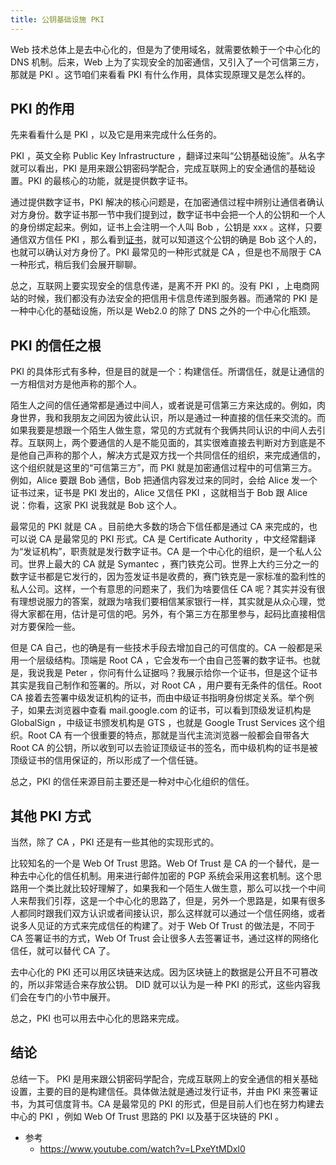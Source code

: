```yaml
---
title: 公钥基础设施 PKI
---
```


Web 技术总体上是去中心化的，但是为了使用域名，就需要依赖于一个中心化的 DNS 机制。后来，Web 上为了实现安全的加密通信，又引入了一个可信第三方，那就是 PKI 。这节咱们来看看 PKI 有什么作用，具体实现原理又是怎么样的。

## PKI 的作用

先来看看什么是 PKI ，以及它是用来完成什么任务的。

PKI ，英文全称 Public Key Infrastructure ，翻译过来叫“公钥基础设施”。从名字就可以看出，PKI 是用来跟公钥密码学配合，完成互联网上的安全通信的基础设置。PKI 的最核心的功能，就是提供数字证书。

通过提供数字证书，PKI 解决的核心问题是，在加密通信过程中辨别让通信者确认对方身份。数字证书那一节中我们提到过，数字证书中会把一个人的公钥和一个人的身份绑定起来。例如，证书上会注明一个人叫 Bob ，公钥是 xxx 。这样，只要通信双方信任 PKI ，那么看到[证书](cert)，就可以知道这个公钥的确是 Bob 这个人的，也就可以确认对方身份了。PKI 最常见的一种形式就是 CA ，但是也不局限于 CA 一种形式，稍后我们会展开聊聊。

总之，互联网上要实现安全的信息传递，是离不开 PKI 的。没有 PKI ，上电商网站的时候，我们都没有办法安全的把信用卡信息传递到服务器。而通常的 PKI 是一种中心化的基础设施，所以是 Web2.0 的除了 DNS 之外的一个中心化瓶颈。

## PKI 的信任之根

PKI 的具体形式有多种，但是目的就是一个：构建信任。所谓信任，就是让通信的一方相信对方是他声称的那个人。

陌生人之间的信任通常都是通过中间人，或者说是可信第三方来达成的。例如，肉身世界，我和我朋友之间因为彼此认识，所以是通过一种直接的信任来交流的。而如果我要是想跟一个陌生人做生意，常见的方式就有个我俩共同认识的中间人去引荐。互联网上，两个要通信的人是不能见面的，其实很难直接去判断对方到底是不是他自己声称的那个人，解决方式是双方找一个共同信任的组织，来完成通信的，这个组织就是这里的“可信第三方”，而 PKI 就是加密通信过程中的可信第三方。例如，Alice 要跟 Bob 通信，Bob 把通信内容发过来的同时，会给 Alice 发一个证书过来，证书是 PKI 发出的，Alice 又信任 PKI ，这就相当于 Bob 跟 Alice 说：你看，这家 PKI 说我就是 Bob 这个人。

最常见的 PKI 就是 CA 。目前绝大多数的场合下信任都是通过 CA 来完成的，也可以说 CA 是最常见的 PKI 形式。CA 是 Certificate Authority ，中文经常翻译为“发证机构”，职责就是发行数字证书。CA 是一个中心化的组织，是一个私人公司。世界上最大的 CA 就是 Symantec ，赛门铁克公司。世界上大约三分之一的数字证书都是它发行的，因为签发证书是收费的，赛门铁克是一家标准的盈利性的私人公司。这样，一个有意思的问题来了，我们为啥要信任 CA 呢？其实并没有很有理想说服力的答案，就跟为啥我们要相信某家银行一样，其实就是从众心理，觉得大家都在用，估计是可信的吧。另外，有个第三方在那里参与，起码比直接相信对方要保险一些。

但是 CA 自己，也的确是有一些技术手段去增加自己的可信度的。CA 一般都是采用一个层级结构。顶端是 Root CA ，它会发布一个由自己签署的数字证书。也就是，我说我是 Peter ，你问有什么证据吗？我展示给你一个证书，但是这个证书其实是我自己制作和签署的。所以，对 Root CA ，用户要有无条件的信任。Root CA 接着去签署中级发证机构的证书，而由中级证书指明身份绑定关系。举个例子，如果去浏览器中查看 mail.google.com 的证书，可以看到顶级发证机构是 GlobalSign ，中级证书颁发机构是 GTS ，也就是 Google Trust Services 这个组织。Root CA 有一个很重要的特点，那就是当代主流浏览器一般都会自带各大 Root CA 的公钥，所以收到可以去验证顶级证书的签名，而中级机构的证书是被顶级证书的信用保证的，所以形成了一个信任链。

总之，PKI 的信任来源目前主要还是一种对中心化组织的信任。

## 其他 PKI 方式

当然，除了 CA ，PKI 还是有一些其他的实现形式的。

比较知名的一个是 Web Of Trust 思路。Web Of Trust 是 CA 的一个替代，是一种去中心化的信任机制。用来进行邮件加密的 PGP 系统会采用这套机制。这个思路用一个类比就比较好理解了，如果我和一个陌生人做生意，那么可以找一个中间人来帮我们引荐，这是一个中心化的思路了，但是，另外一个思路是，如果有很多人都同时跟我们双方认识或者间接认识，那么这样就可以通过一个信任网络，或者说多人见证的方式来完成信任的构建了。对于 Web Of Trust 的做法是，不同于 CA 签署证书的方式，Web Of Trust 会让很多人去签署证书，通过这样的网络化信任，就可以替代 CA 了。

去中心化的 PKI 还可以用区块链来达成。因为区块链上的数据是公开且不可篡改的，所以非常适合来存放公钥。 DID 就可以认为是一种 PKI 的形式，这些内容我们会在专门的小节中展开。

总之，PKI 也可以用去中心化的思路来完成。

## 结论

总结一下。 PKI 是用来跟公钥密码学配合，完成互联网上的安全通信的相关基础设置，主要的目的是构建信任。具体做法就是通过发行证书，并由 PKI 来签署证书，为其可信度背书。CA 是最常见的 PKI 的形式，但是目前人们也在努力构建去中心的 PKI ，例如 Web Of Trust 思路的 PKI 以及基于区块链的 PKI 。

- 参考
  - https://www.youtube.com/watch?v=LPxeYtMDxl0
